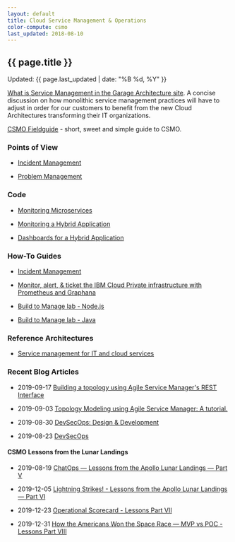 ```yaml
---
layout: default
title: Cloud Service Management & Operations
color-compute: csmo
last_updated: 2018-08-10
---
```


## {{ page.title }}

Updated: {{ page.last_updated | date: "%B %d, %Y" }}

[What is Service Management in the Garage Architecture site](https://www.ibm.com/cloud/garage/architectures/serviceManagementArchitecture). A concise discussion on how monolithic service management practices will have to adjust in order for our customers to benefit from the new Cloud Architectures transforming their IT organizations.

[CSMO Fieldguide](https://www.ibm.com/cloud/garage/content/field-guide/csmo-field-guide) - short, sweet and simple guide to CSMO.

### Points of View

- [Incident Management](https://www.ibm.com/cloud/garage/architectures/implementation/incident_management)

- [Problem Management](https://www.ibm.com/cloud/garage/architectures/implementation/sm_problem_management)

### Code

- [Monitoring Microservices](https://github.com/ibm-cloud-architecture/refarch-cloudnative-kubernetes-csmo)

- [Monitoring a Hybrid Application](https://github.com/ibm-cloud-architecture/refarch-cloudnative-csmo/tree/master/doc)

- [Dashboards for a Hybrid Application](https://github.com/ibm-cloud-architecture/refarch-cloudnative-csmo/tree/master/doc/Dashboarding/Grafana)

### How-To Guides

- [Incident Management](https://github.com/ibm-cloud-architecture/refarch-cloudnative-csmo/blob/master/doc/Incident_Management_Implementation.md)

- [Monitor, alert, & ticket the IBM Cloud Private infrastructure with Prometheus and Graphana](https://github.com/ibm-cloud-architecture/CSMO-ICP)

- [Build to Manage lab - Node.js](https://www.github.com/rafal-szypulka/b2m-nodejs/)

- [Build to Manage lab - Java](https://www.github.com/rafal-szypulka/b2m-java/)

### Reference Architectures

- [Service management for IT and cloud services](https://www.ibm.com/cloud/garage/architectures/serviceManagementArchitecture)

### Recent Blog Articles

- 2019-09-17  [Building a topology using Agile Service Manager's REST Interface](https://medium.com/ibm-garage/topology-modelling-using-agile-service-manager-a-tutorial-2e521040ea64)

- 2019-09-03  [Topology Modeling using Agile Service Manager: A tutorial.](https://medium.com/ibm-garage/topology-modelling-using-agile-service-managers-rest-interface-7de14a85e333)

- 2019-08-30  [DevSecOps: Design & Development](https://medium.com/ibm-garage/devsecops-design-development-fa46daddcae2)

- 2019-08-23  [DevSecOps](https://medium.com/ibm-garage/devsecops-58e0aa323412) 

#### CSMO Lessons from the Lunar Landings

- 2019-08-19  [ChatOps — Lessons from the Apollo Lunar Landings — Part V](https://medium.com/ibm-garage/chatops-lessons-from-the-apollo-lunar-landings-part-v-d8995d901aaf)

- 2019-12-05  [Lightning Strikes! - Lessons from the Apollo Lunar Landings — Part VI](https://medium.com/ibm-garage/lightning-strikes-92482387cab8)

- 2019-12-23  [Operational Scorecard - Lessons Part VII](https://medium.com/ibm-garage/operational-scorecard-lessons-from-the-apollo-lunar-landings-part-vii-8b1c8be11b1e)

- 2019-12-31  [How the Americans Won the Space Race — MVP vs POC - Lessons Part VIII](https://medium.com/ibm-garage/how-the-americans-won-the-space-race-mvp-vs-poc-part-viii-of-lessons-from-the-lunar-landings-afd86c5df134)



